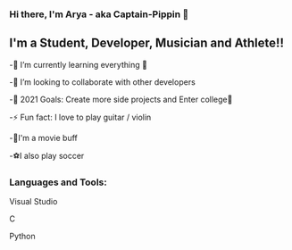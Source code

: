 ### Hi there, I'm Arya - aka Captain-Pippin 👋



## I'm a Student, Developer, Musician and Athlete!!
-🌱 I’m currently learning everything 🤣

-👯 I’m looking to collaborate with other developers

-🥅 2021 Goals: Create more side projects and Enter college🤞

-⚡ Fun fact: I love to play guitar / violin

-🎥I'm a movie buff

-⚽I also play soccer



### Languages and Tools:

Visual Studio 

C

Python


